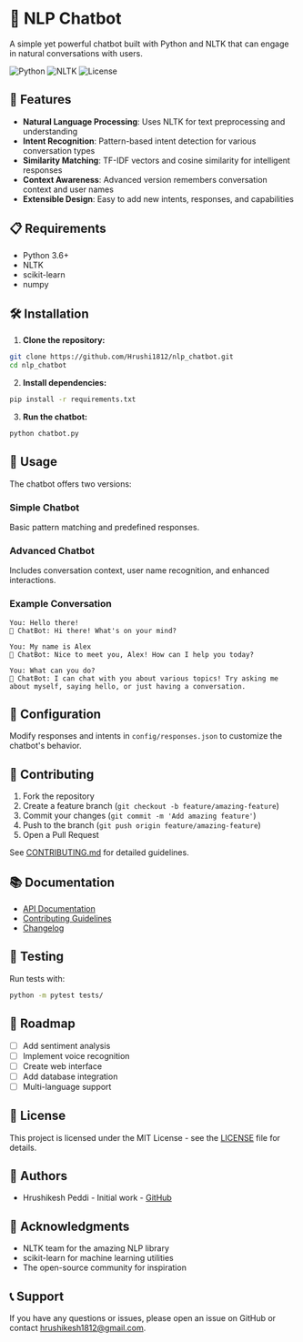 # 🤖 NLP Chatbot

A simple yet powerful chatbot built with Python and NLTK that can engage in natural conversations with users.

![Python](https://img.shields.io/badge/python-v3.6+-blue.svg)
![NLTK](https://img.shields.io/badge/nltk-latest-green.svg)
![License](https://img.shields.io/badge/license-MIT-blue.svg)

## 🚀 Features

- **Natural Language Processing**: Uses NLTK for text preprocessing and understanding
- **Intent Recognition**: Pattern-based intent detection for various conversation types
- **Similarity Matching**: TF-IDF vectors and cosine similarity for intelligent responses
- **Context Awareness**: Advanced version remembers conversation context and user names
- **Extensible Design**: Easy to add new intents, responses, and capabilities

## 📋 Requirements

- Python 3.6+
- NLTK
- scikit-learn
- numpy

## 🛠️ Installation

1. **Clone the repository:**
```bash
git clone https://github.com/Hrushi1812/nlp_chatbot.git
cd nlp_chatbot
```

2. **Install dependencies:**
```bash
pip install -r requirements.txt
```

3. **Run the chatbot:**
```bash
python chatbot.py
```

## 💬 Usage

The chatbot offers two versions:

### Simple Chatbot
Basic pattern matching and predefined responses.

### Advanced Chatbot
Includes conversation context, user name recognition, and enhanced interactions.

### Example Conversation
```
You: Hello there!
🤖 ChatBot: Hi there! What's on your mind?

You: My name is Alex
🤖 ChatBot: Nice to meet you, Alex! How can I help you today?

You: What can you do?
🤖 ChatBot: I can chat with you about various topics! Try asking me about myself, saying hello, or just having a conversation.
```

## 🔧 Configuration

Modify responses and intents in `config/responses.json` to customize the chatbot's behavior.

## 🤝 Contributing

1. Fork the repository
2. Create a feature branch (`git checkout -b feature/amazing-feature`)
3. Commit your changes (`git commit -m 'Add amazing feature'`)
4. Push to the branch (`git push origin feature/amazing-feature`)
5. Open a Pull Request

See [CONTRIBUTING.md](docs/CONTRIBUTING.md) for detailed guidelines.

## 📚 Documentation

- [API Documentation](docs/API.md)
- [Contributing Guidelines](docs/CONTRIBUTING.md)
- [Changelog](docs/CHANGELOG.md)

## 🧪 Testing

Run tests with:
```bash
python -m pytest tests/
```

## 🎯 Roadmap

- [ ] Add sentiment analysis
- [ ] Implement voice recognition
- [ ] Create web interface
- [ ] Add database integration
- [ ] Multi-language support

## 📄 License

This project is licensed under the MIT License - see the [LICENSE](LICENSE) file for details.

## 👥 Authors

- Hrushikesh Peddi - Initial work - [GitHub](https://github.com/Hrushi1812)

## 🙏 Acknowledgments

- NLTK team for the amazing NLP library
- scikit-learn for machine learning utilities
- The open-source community for inspiration

## 📞 Support

If you have any questions or issues, please open an issue on GitHub or contact [hrushikesh1812@gmail.com](mailto:hrushikesh1812@gmail.com).
